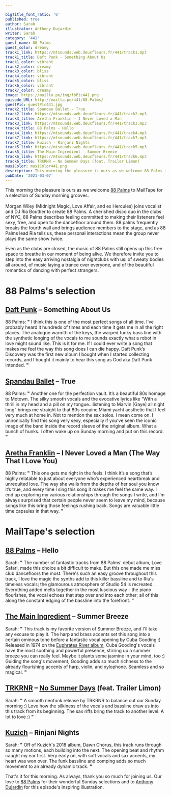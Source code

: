 ```yaml
---

bigTitle_font_ratio: '6'
published: true
author: Sarah
illustrator: Anthony Dujardin
writer: Sarah
category: '441'
guest_name: 88 Palms
guest_color: dreamy
track1_link: https://mtsounds.web.deuxfleurs.fr/441/track1.mp3
track1_title: Daft Punk - Something About Us
track1_color: vibrant
track2_color: dreamy
track3_color: bliss
track4_color: vibrant
track5_color: bliss
track6_color: vibrant
track7_color: dreamy
image: https://mailta.pe/img/fbPic441.png
episode_URL: http://mailta.pe/441/88-Palms/
guestPic: guestPic441.jpg
track2_title: Spandau Ballet - True
track2_link: https://mtsounds.web.deuxfleurs.fr/441/track2.mp3
track3_title: Aretha Franklin – I Never Loved a Man
track3_link: https://mtsounds.web.deuxfleurs.fr/441/track3.mp3
track4_title: 88 Palms - Hello
track4_link: https://mtsounds.web.deuxfleurs.fr/441/track4.mp3
track7_link: https://mtsounds.web.deuxfleurs.fr/441/track7.mp3
track7_title: Kuzich - Rinjani Nights
track5_link: https://mtsounds.web.deuxfleurs.fr/441/track5.mp3
track5_title: The Main Ingredient - Summer Breeze
track6_link: https://mtsounds.web.deuxfleurs.fr/441/track6.mp3
track6_title: TRKRNR – No Summer Days (feat. Trailer Limon)
musiColor: musiColor441.png
description: This morning the pleasure is ours as we welcome 88 Palms to MailTape for a selection of Sunday morning grooves.
pubDate: '2021-03-07'
---
```

This morning the pleasure is ours as we welcome [88 Palms](https://88palms.bandcamp.com/releases) to MailTape for a selection of Sunday morning grooves.
<br><br>
Morgan Wiley (Midnight Magic, Love Affair, and ex Hercules) joins vocalist and DJ Ria Bouttier to create 88 Palms. A cherished disco duo in the clubs of NYC, 88 Palms describes feeling committed to making their listeners feel sexy, free, and open to the dancefloor around them. 88 palms frequently breaks the fourth wall and brings audience members to the stage, and as 88 Palms lead Ria tells us, these personal interactions mean the group never plays the same show twice. 
  
  Even as the clubs are closed, the music of 88 Palms still opens up this free space to breathe in our moment of being alive. We therefore invite you to step into the easy arriving nostalgia of nightclubs with us: of sweaty bodies all around, of music laying a trance over everyone, and of the beautiful romantics of dancing with perfect strangers. 


# 88 Palms's selection

## [Daft Punk](https://daftpunk.com/) – Something About Us
88 Palms: **"** I think this is one of the most perfect songs of all time. I’ve probably heard it hundreds of times and each time it gets me in all the right places. The analogue warmth of the keys, the warped funky bass line with the synthetic longing of the vocals to me sounds exactly what a robot in love might sound like. This is it for me. If I could ever write a song that makes me feel the way this song does I can die happy. Daft Punk’s Discovery was the first new album I bought when I started collecting records, and I bought it mainly to hear this song as God aka Daft Punk intended. **"** 

## [Spandau Ballet](https://www.discogs.com/artist/66253-Spandau-Ballet) – True
88 Palms: **"** Another one for the perfection vault. It’s a beautiful 80s homage to Motown. The silky smooth vocals and the evocative lyrics like “With a thrill in my head and a pill on my tongue…listening to Marvin [Gaye] all night long” brings me straight to that 80s cocaine Miami yacht aesthetic that I feel very much at home in. Not to mention the sax solos. I mean come on. I unironically find this song very sexy, especially if you’ve seen the iconic image of the band inside the record sleeve of the original album. What a bunch of hunks. I often wake up on Sunday morning and put on this record. **"** 

## [Aretha Franklin](https://www.npr.org/artists/15662553/aretha-franklin) – I Never Loved a Man (The Way That I Love You) 
88 Palms: **"** This one gets me right in the feels. I think it’s a song that’s highly relatable to just about everyone who’s experienced heartbreak and unrequited love. The way she wails from the depths of her soul you know it’s true, and every time I sing this song it makes me feel the same way. I end up exploring my various relationships through the songs I write, and I’m always surprised that certain people never seem to leave my mind, because songs like this bring those feelings rushing back. Songs are valuable little time capsules in that way. **"** 


# MailTape's selection

## [88 Palms](https://88palms.bandcamp.com/releases)  – Hello
Sarah: **"** The number of fantastic tracks from 88 Palms' debut album, Love Safari, made this choice a bit difficult to make. But this one made me miss club dancefloors the most. There's such an easy groove throughout this track, I love the magic the synths add to this killer bassline and to Ria's timeless vocals; the glamourous atmosphere of Studio 54 is recreated. Everything added melts together in the most luscious way - the piano flourishes, the vocal echoes that step over and into each other; all of this along the constant edging of the bassline into the forefront. **"** 

## [The Main Ingredient](https://www.discogs.com/artist/176085-The-Main-Ingredient) – Summer Breeze
Sarah: **"** This track is my favorite version of Summer Breeze, and I'll take any excuse to play it. The harp and brass accents set this song into a certain ominous tone before a fantastic vocal opening by Cuba Gooding :) Released in 1974 on the [Euphrates River album](https://www.discogs.com/The-Main-Ingredient-Euphrates-River/release/1047790), Cuba Gooding's vocals have the most soothing and powerful presence, stirring up a summer breeze you can really feel. Maybe it plants some jasmine in your mind, too :) Guiding the song's movement, Gooding adds so much richness to the already flourishing accents of harp, violin, and xylophone. Seamless and so magical. **"** 

## [TRKRNR](https://www.facebook.com/TRKRNR/) – [No Summer Days](https://voyagefunktastique.bandcamp.com/) (feat. Trailer Limon)
Sarah: **"** A smooth neofunk release by TRKRNR to balance out our Sunday morning :) Love how the silkiness of the vocals and bassline draw us into this track from its beginning. The sax riffs bring the track to another level. A lot to love :) **"** 

## [Kuzich](https://kuzich.bandcamp.com/) – Rinjani Nights
Sarah: **"** Off of Kuzich's 2018 album, Dawn Chorus, this track runs through so many motions, each building into the next. The opening beat and rhythm caught my ear first. Very early on, with soft vocals and sax accents, my heart was won over. The funk bassline and comping adds so much movement to an already dynamic track. **"** 

That's it for this morning. As always, thank you so much for joining us. Our love to [88 Palms](https://88palms.bandcamp.com/releases) for their wonderful Sunday selections and to [Anthony Dujardin](https://www.instagram.com/fromthegarden/?hl=en) for this episode's inspiring illustration.
